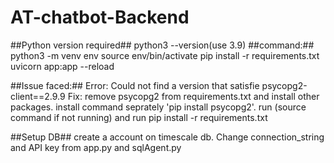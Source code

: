 # AT-chatbot-Backend
##Python version required##
python3 --version(use 3.9)
##command:##
python3 -m venv env
source env/bin/activate
pip install -r requirements.txt
uvicorn app:app --reload

##Issue faced:##
Error: Could not find a version that satisfie psycopg2-client==2.9.9
Fix: remove psycopg2 from requirements.txt and install other packages. install command seprately 'pip install psycopg2'. run (source command if not running) and run pip install -r requirements.txt

##Setup DB##
create a account on timescale db. Change connection_string and API key from app.py and sqlAgent.py